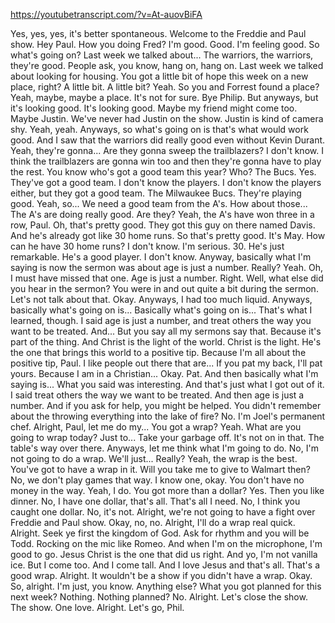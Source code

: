 https://youtubetranscript.com/?v=At-auovBiFA

 Yes, yes, yes, it's better spontaneous. Welcome to the Freddie and Paul show. Hey Paul. How you doing Fred? I'm good. Good. I'm feeling good. So what's going on? Last week we talked about... The warriors, the warriors, they're good. People ask, you know, hang on, hang on. Last week we talked about looking for housing. You got a little bit of hope this week on a new place, right? A little bit. A little bit? Yeah. So you and Forrest found a place? Yeah, maybe, maybe a place. It's not for sure. Bye Philip. But anyways, but it's looking good. It's looking good. Maybe my friend might come too. Maybe Justin. We've never had Justin on the show. Justin is kind of camera shy. Yeah, yeah. Anyways, so what's going on is that's what would work good. And I saw that the warriors did really good even without Kevin Durant. Yeah, they're gonna... Are they gonna sweep the trailblazers? I don't know. I think the trailblazers are gonna win too and then they're gonna have to play the rest. You know who's got a good team this year? Who? The Bucs. Yes. They've got a good team. I don't know the players. I don't know the players either, but they got a good team. The Milwaukee Bucs. They're playing good. Yeah, so... We need a good team from the A's. How about those... The A's are doing really good. Are they? Yeah, the A's have won three in a row, Paul. Oh, that's pretty good. They got this guy on there named Davis. And he's already got like 30 home runs. So that's pretty good. It's May. How can he have 30 home runs? I don't know. I'm serious. 30. He's just remarkable. He's a good player. I don't know. Anyway, basically what I'm saying is now the sermon was about age is just a number. Really? Yeah. Oh, I must have missed that one. Age is just a number. Right. Well, what else did you hear in the sermon? You were in and out quite a bit during the sermon. Let's not talk about that. Okay. Anyways, I had too much liquid. Anyways, basically what's going on is... Basically what's going on is... That's what I learned, though. I said age is just a number, and treat others the way you want to be treated. And... But you say all my sermons say that. Because it's part of the thing. And Christ is the light of the world. Christ is the light. He's the one that brings this world to a positive tip. Because I'm all about the positive tip, Paul. I like people out there that are... If you pat my back, I'll pat yours. Because I am in a Christian... Okay. Pat. And then basically what I'm saying is... What you said was interesting. And that's just what I got out of it. I said treat others the way we want to be treated. And then age is just a number. And if you ask for help, you might be helped. You didn't remember about the throwing everything into the lake of fire? No. I'm Joel's permanent chef. Alright, Paul, let me do my... You got a wrap? Yeah. What are you going to wrap today? Just to... Take your garbage off. It's not on in that. The table's way over there. Anyways, let me think what I'm going to do. No, I'm not going to do a wrap. We'll just... Really? Yeah, the wrap is the best. You've got to have a wrap in it. Will you take me to give to Walmart then? No, we don't play games that way. I know one, okay. You don't have no money in the way. Yeah, I do. You got more than a dollar? Yes. Then you like dinner. No, I have one dollar, that's all. That's all I need. No, I think you caught one dollar. No, it's not. Alright, we're not going to have a fight over Freddie and Paul show. Okay, no, no. Alright, I'll do a wrap real quick. Alright. Seek ye first the kingdom of God. Ask for rhythm and you will be Todd. Rocking on the mic like Romeo. And when I'm on the microphone, I'm good to go. Jesus Christ is the one that did us right. And yo, I'm not vanilla ice. But I come too. And I come tall. And I love Jesus and that's all. That's a good wrap. Alright. It wouldn't be a show if you didn't have a wrap. Okay. So, alright. I'm just, you know. Anything else? What you got planned for this next week? Nothing. Nothing planned? No. Alright. Let's close the show. The show. One love. Alright. Let's go, Phil.